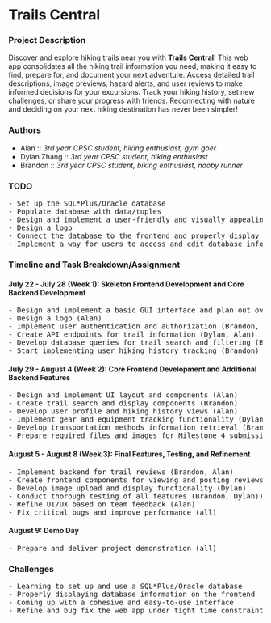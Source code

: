 # Trails Central
<!--- Name can be anything -->

### Project Description
Discover and explore hiking trails near you with **Trails Central**! This web app consolidates all the hiking trail information you need, making it easy to find, prepare for, and document your next adventure. Access detailed trail descriptions, image previews, hazard alerts, and user reviews to make informed decisions for your excursions. Track your hiking history, set new challenges, or share your progress with friends. Reconnecting with nature and deciding on your next hiking destination has never been simpler!


### Authors
- Alan :: *3rd year CPSC student, hiking enthusiast, gym goer*
- Dylan Zhang :: *3rd year CPSC student, biking enthusiast*
- Brandon :: *3rd year CPSC student, biking enthusiast, nooby runner*


### TODO
<pre>
- Set up the SQL*Plus/Oracle database
- Populate database with data/tuples
- Design and implement a user-friendly and visually appealing GUI which matches the project theme
- Design a logo
- Connect the database to the frontend and properly display the information
- Implement a way for users to access and edit database information relevant to them
</pre>


### Timeline and Task Breakdown/Assignment
<!--- Tasks need to be assigned to each person -->

#### July 22 - July 28 (Week 1): Skeleton Frontend Development and Core Backend Development
<pre>
- Design and implement a basic GUI interface and plan out overall colour scheme, aesthetic, and styling (Alan)
- Design a logo (Alan)
- Implement user authentication and authorization (Brandon, Dylan)
- Create API endpoints for trail information (Dylan, Alan)
- Develop database queries for trail search and filtering (Brandon, Alan)
- Start implementing user hiking history tracking (Brandon)
</pre>

#### July 29 - August 4 (Week 2): Core Frontend Development and Additional Backend Features
<pre>
- Design and implement UI layout and components (Alan)
- Create trail search and display components (Brandon)
- Develop user profile and hiking history views (Alan)
- Implement gear and equipment tracking functionality (Dylan)
- Develop transportation methods information retrieval (Brandon, Dylan)
- Prepare required files and images for Milestone 4 submission (all)
</pre>

#### August 5 - August 8 (Week 3): Final Features, Testing, and Refinement
<pre>
- Implement backend for trail reviews (Brandon, Alan)
- Create frontend components for viewing and posting reviews (Alan)
- Develop image upload and display functionality (Dylan)
- Conduct thorough testing of all features (Brandon, Dylan))
- Refine UI/UX based on team feedback (Alan)
- Fix critical bugs and improve performance (all)
</pre>

#### August 9: Demo Day
<pre>
- Prepare and deliver project demonstration (all)
</pre>


### Challenges
<pre>
- Learning to set up and use a SQL*Plus/Oracle database
- Properly displaying database information on the frontend
- Coming up with a cohesive and easy-to-use interface
- Refine and bug fix the web app under tight time constraints
</pre>


<!-- ### Images -->
<!-- Needs to be created in the repo and added here -->
